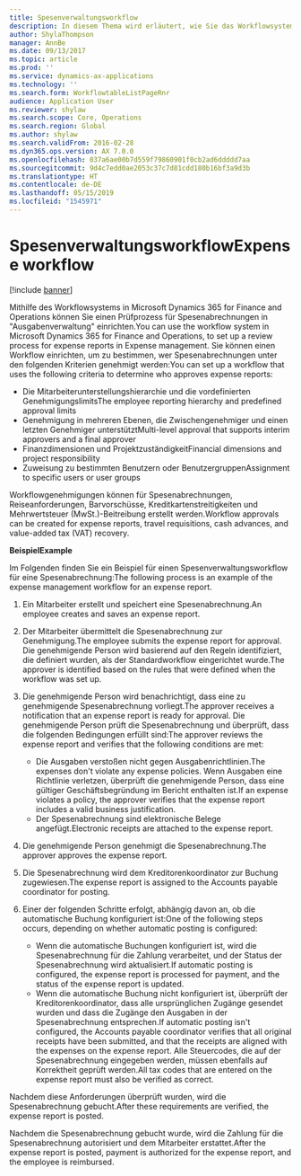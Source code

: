 ```yaml
---
title: Spesenverwaltungsworkflow
description: In diesem Thema wird erläutert, wie Sie das Workflowsystem in Microsoft Dynamics 365 for Finance and Operations verwenden können, um einen Prüfprozess für Spesenabrechnungen in der Spesenverwaltung einzurichten.
author: ShylaThompson
manager: AnnBe
ms.date: 09/13/2017
ms.topic: article
ms.prod: ''
ms.service: dynamics-ax-applications
ms.technology: ''
ms.search.form: WorkflowtableListPageRnr
audience: Application User
ms.reviewer: shylaw
ms.search.scope: Core, Operations
ms.search.region: Global
ms.author: shylaw
ms.search.validFrom: 2016-02-28
ms.dyn365.ops.version: AX 7.0.0
ms.openlocfilehash: 037a6ae00b7d559f79860901f0cb2ad6ddddd7aa
ms.sourcegitcommit: 9d4c7edd0ae2053c37c7d81cdd180b16bf3a9d3b
ms.translationtype: HT
ms.contentlocale: de-DE
ms.lasthandoff: 05/15/2019
ms.locfileid: "1545971"
---
```

# <a name="expense-workflow"></a><span data-ttu-id="2bdc9-103">Spesenverwaltungsworkflow</span><span class="sxs-lookup"><span data-stu-id="2bdc9-103">Expense workflow</span></span>

[!include [banner](../includes/banner.md)]

<span data-ttu-id="2bdc9-104">Mithilfe des Workflowsystems in Microsoft Dynamics 365 for Finance and Operations können Sie einen Prüfprozess für Spesenabrechnungen in "Ausgabenverwaltung" einrichten.</span><span class="sxs-lookup"><span data-stu-id="2bdc9-104">You can use the workflow system in Microsoft Dynamics 365 for Finance and Operations, to set up a review process for expense reports in Expense management.</span></span> <span data-ttu-id="2bdc9-105">Sie können einen Workflow einrichten, um zu bestimmen, wer Spesenabrechnungen unter den folgenden Kriterien genehmigt werden:</span><span class="sxs-lookup"><span data-stu-id="2bdc9-105">You can set up a workflow that uses the following criteria to determine who approves expense reports:</span></span>

- <span data-ttu-id="2bdc9-106">Die Mitarbeiterunterstellungshierarchie und die vordefinierten Genehmigungslimits</span><span class="sxs-lookup"><span data-stu-id="2bdc9-106">The employee reporting hierarchy and predefined approval limits</span></span>
- <span data-ttu-id="2bdc9-107">Genehmigung in mehreren Ebenen, die Zwischengenehmiger und einen letzten Genehmiger unterstützt</span><span class="sxs-lookup"><span data-stu-id="2bdc9-107">Multi-level approval that supports interim approvers and a final approver</span></span>
- <span data-ttu-id="2bdc9-108">Finanzdimensionen und Projektzuständigkeit</span><span class="sxs-lookup"><span data-stu-id="2bdc9-108">Financial dimensions and project responsibility</span></span>
- <span data-ttu-id="2bdc9-109">Zuweisung zu bestimmten Benutzern oder Benutzergruppen</span><span class="sxs-lookup"><span data-stu-id="2bdc9-109">Assignment to specific users or user groups</span></span>

<span data-ttu-id="2bdc9-110">Workflowgenehmigungen können für Spesenabrechnungen, Reiseanforderungen, Barvorschüsse, Kreditkartenstreitigkeiten und Mehrwertsteuer (MwSt.)-Beitreibung erstellt werden.</span><span class="sxs-lookup"><span data-stu-id="2bdc9-110">Workflow approvals can be created for expense reports, travel requisitions, cash advances, and value-added tax (VAT) recovery.</span></span>

<span data-ttu-id="2bdc9-111">**Beispiel**</span><span class="sxs-lookup"><span data-stu-id="2bdc9-111">**Example**</span></span>

<span data-ttu-id="2bdc9-112">Im Folgenden finden Sie ein Beispiel für einen Spesenverwaltungsworkflow für eine Spesenabrechnung:</span><span class="sxs-lookup"><span data-stu-id="2bdc9-112">The following process is an example of the expense management workflow for an expense report.</span></span>

1. <span data-ttu-id="2bdc9-113">Ein Mitarbeiter erstellt und speichert eine Spesenabrechnung.</span><span class="sxs-lookup"><span data-stu-id="2bdc9-113">An employee creates and saves an expense report.</span></span>
2. <span data-ttu-id="2bdc9-114">Der Mitarbeiter übermittelt die Spesenabrechnung zur Genehmigung.</span><span class="sxs-lookup"><span data-stu-id="2bdc9-114">The employee submits the expense report for approval.</span></span> <span data-ttu-id="2bdc9-115">Die genehmigende Person wird basierend auf den Regeln identifiziert, die definiert wurden, als der Standardworkflow eingerichtet wurde.</span><span class="sxs-lookup"><span data-stu-id="2bdc9-115">The approver is identified based on the rules that were defined when the workflow was set up.</span></span>
3. <span data-ttu-id="2bdc9-116">Die genehmigende Person wird benachrichtigt, dass eine zu genehmigende Spesenabrechnung vorliegt.</span><span class="sxs-lookup"><span data-stu-id="2bdc9-116">The approver receives a notification that an expense report is ready for approval.</span></span> <span data-ttu-id="2bdc9-117">Die genehmigende Person prüft die Spesenabrechnung und überprüft, dass die folgenden Bedingungen erfüllt sind:</span><span class="sxs-lookup"><span data-stu-id="2bdc9-117">The approver reviews the expense report and verifies that the following conditions are met:</span></span>

    - <span data-ttu-id="2bdc9-118">Die Ausgaben verstoßen nicht gegen Ausgabenrichtlinien.</span><span class="sxs-lookup"><span data-stu-id="2bdc9-118">The expenses don't violate any expense policies.</span></span> <span data-ttu-id="2bdc9-119">Wenn Ausgaben eine Richtlinie verletzen, überprüft die genehmigende Person, dass eine gültiger Geschäftsbegründung im Bericht enthalten ist.</span><span class="sxs-lookup"><span data-stu-id="2bdc9-119">If an expense violates a policy, the approver verifies that the expense report includes a valid business justification.</span></span>
    - <span data-ttu-id="2bdc9-120">Der Spesenabrechnung sind elektronische Belege angefügt.</span><span class="sxs-lookup"><span data-stu-id="2bdc9-120">Electronic receipts are attached to the expense report.</span></span>

4. <span data-ttu-id="2bdc9-121">Die genehmigende Person genehmigt die Spesenabrechnung.</span><span class="sxs-lookup"><span data-stu-id="2bdc9-121">The approver approves the expense report.</span></span>
5. <span data-ttu-id="2bdc9-122">Die Spesenabrechnung wird dem Kreditorenkoordinator zur Buchung zugewiesen.</span><span class="sxs-lookup"><span data-stu-id="2bdc9-122">The expense report is assigned to the Accounts payable coordinator for posting.</span></span>
6. <span data-ttu-id="2bdc9-123">Einer der folgenden Schritte erfolgt, abhängig davon an, ob die automatische Buchung konfiguriert ist:</span><span class="sxs-lookup"><span data-stu-id="2bdc9-123">One of the following steps occurs, depending on whether automatic posting is configured:</span></span>

    - <span data-ttu-id="2bdc9-124">Wenn die automatische Buchungen konfiguriert ist, wird die Spesenabrechnung für die Zahlung verarbeitet, und der Status der Spesenabrechnung wird aktualisiert.</span><span class="sxs-lookup"><span data-stu-id="2bdc9-124">If automatic posting is configured, the expense report is processed for payment, and the status of the expense report is updated.</span></span>
    - <span data-ttu-id="2bdc9-125">Wenn die automatische Buchung nicht konfiguriert ist, überprüft der Kreditorenkoordinator, dass alle ursprünglichen Zugänge gesendet wurden und dass die Zugänge den Ausgaben in der Spesenabrechnung entsprechen.</span><span class="sxs-lookup"><span data-stu-id="2bdc9-125">If automatic posting isn't configured, the Accounts payable coordinator verifies that all original receipts have been submitted, and that the receipts are aligned with the expenses on the expense report.</span></span> <span data-ttu-id="2bdc9-126">Alle Steuercodes, die auf der Spesenabrechnung eingegeben werden, müssen ebenfalls auf Korrektheit geprüft werden.</span><span class="sxs-lookup"><span data-stu-id="2bdc9-126">All tax codes that are entered on the expense report must also be verified as correct.</span></span>

<span data-ttu-id="2bdc9-127">Nachdem diese Anforderungen überprüft wurden, wird die Spesenabrechnung gebucht.</span><span class="sxs-lookup"><span data-stu-id="2bdc9-127">After these requirements are verified, the expense report is posted.</span></span>

<span data-ttu-id="2bdc9-128">Nachdem die Spesenabrechnung gebucht wurde, wird die Zahlung für die Spesenabrechnung autorisiert und dem Mitarbeiter erstattet.</span><span class="sxs-lookup"><span data-stu-id="2bdc9-128">After the expense report is posted, payment is authorized for the expense report, and the employee is reimbursed.</span></span>
